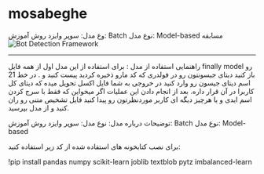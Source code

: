 # mosabeghe
وع مدل: سوپر وایزد
روش آموزش: Batch
نوع مدل: Model-based
مسابقه
![Bot Detection Framework](https://github.com/user-attachments/assets/082f8dcd-f273-47e0-bcc0-e7b89f9a3117)
********************************************************************************************
راهنمایی استفاده از مدل :
برای استفاده از این مدل اول از همه فایل finally model  رو باز کنید
دیتای جیسونتون رو در  فولدری که کد مارو ذخیره کردید پیست کنید و
. در خط 21 اسم دیتای جیسون رو وارد کنید
در خروجی به شما فایل اکسل تحویل میده که دیتای کل کاربرا در  آن قرار داره.
بعد از انجام دادن این عملیات اگر میخواین که فقط با سرج کردن اسم ایدی و یا هرچیز دیگه ای 
کاربر موردنظرتون رو پیدا کنید فایل تشخیص متنی رو ران کنید و از مدل بپرسید.

توضیحات درباره مدل:
نوع مدل: سوپر وایزد روش آموزش: Batch نوع مدل: Model-based

برای نصب کتابخونه های استفاده شده از کد زیر استفاده کنید:

!pip install pandas numpy scikit-learn joblib textblob pytz imbalanced-learn
